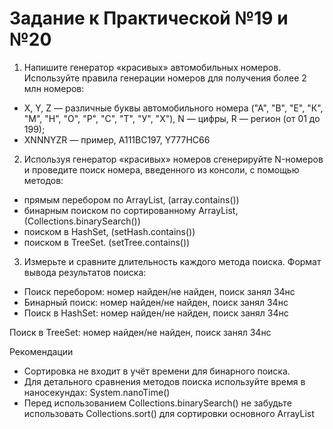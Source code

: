 # Задание к Практической №19 и №20
1. Напишите генератор «красивых» автомобильных номеров. Используйте правила генерации номеров для получения более 2 млн номеров:
- X, Y, Z — различные буквы автомобильного номера ("А", "В", "Е", "К", "М", "Н", "О", "Р", "С", "Т", "У", "Х"), N — цифры, R — регион (от 01 до 199);
- XNNNYZR — пример, A111BC197, Y777HC66

2. Используя генератор «красивых» номеров сгенерируйте N-номеров и проведите поиск номера, введенного из консоли, с помощью методов:
- прямым перебором по ArrayList, (array.contains())
- бинарным поиском по сортированному ArrayList, (Collections.binarySearch())
- поиском в HashSet, (setHash.contains())
- поиском в TreeSet. (setTree.contains())

3. Измерьте и сравните длительность каждого метода поиска.
Формат вывода результатов поиска:
- Поиск перебором: номер найден/не найден, поиск занял 34нс
- Бинарный поиск: номер найден/не найден, поиск занял 34нс
- Поиск в HashSet: номер найден/не найден, поиск занял 34нс

Поиск в TreeSet: номер найден/не найден, поиск занял 34нс

Рекомендации

- Сортировка не входит в учёт времени для бинарного поиска.
- Для детального сравнения методов поиска используйте время в наносекундах: System.nanoTime()
- Перед использованием Collections.binarySearch() не забудьте использовать Collections.sort() для сортировки основного ArrayList

